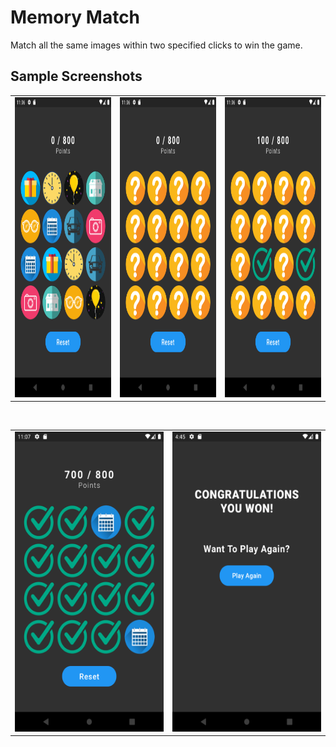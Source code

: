 # Memory Match

Match all the same images within two specified clicks to win the game.

## Sample Screenshots

<table>
  <tr>
    <td><img src="images/screenshot1.png" width=270 height=480></td>
    <td><img src="images/screenshot2.png" width=270 height=480></td>
    <td><img src="images/screenshot3.png" width=270 height=480></td>
  </tr>
</table>
</br>
<table>
  <tr>
    <td><img src="images/screenshot4.png" width=270 height=480></td>
    <td><img src="images/screenshot5.png" width=270 height=480></td>
  </tr>
</table>


